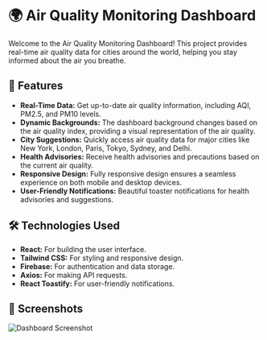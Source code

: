 # 🌍 Air Quality Monitoring Dashboard

Welcome to the Air Quality Monitoring Dashboard! This project provides real-time air quality data for cities around the world, helping you stay informed about the air you breathe.

## 🚀 Features

- **Real-Time Data:** Get up-to-date air quality information, including AQI, PM2.5, and PM10 levels.
- **Dynamic Backgrounds:** The dashboard background changes based on the air quality index, providing a visual representation of the air quality.
- **City Suggestions:** Quickly access air quality data for major cities like New York, London, Paris, Tokyo, Sydney, and Delhi.
- **Health Advisories:** Receive health advisories and precautions based on the current air quality.
- **Responsive Design:** Fully responsive design ensures a seamless experience on both mobile and desktop devices.
- **User-Friendly Notifications:** Beautiful toaster notifications for health advisories and suggestions.

## 🛠️ Technologies Used

- **React:** For building the user interface.
- **Tailwind CSS:** For styling and responsive design.
- **Firebase:** For authentication and data storage.
- **Axios:** For making API requests.
- **React Toastify:** For user-friendly notifications.

## 📸 Screenshots

![Dashboard Screenshot]([url=https://ibb.co/xtwGY44V][img]https://i.ibb.co/ksz0JddY/air-Quality-MOnitoring.png[/img][/url])
